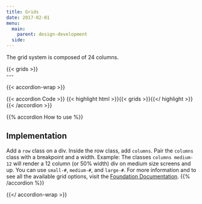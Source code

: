 ```yaml
---
title: Grids
date: 2017-02-01
menu:
  main:
    parent: design-development
  side:
---
```


The grid system is composed of 24 columns.
<div class="sg-grid">
  {{< grids >}}
</div>
---

{{< accordion-wrap >}}

{{< accordion Code >}}
  {{< highlight html >}}{{< grids >}}{{</ highlight >}}
{{< /accordion >}}

{{% accordion How to use %}}
## Implementation
Add a `row` class on a div. Inside the row class, add `columns`. Pair the `columns` class with a breakpoint and a width. Example: The classes `columns medium-12` will render a 12 column (or 50% width) div on medium size screens and up. You can use `small-#`, `medium-#`, and `large-#`. For more information and to see all the available grid options, visit the <a href="http://foundation.zurb.com/sites/docs/grid.html" class="external">Foundation Documentation</a>. 
{{% /accordion %}}

{{</ accordion-wrap >}}
